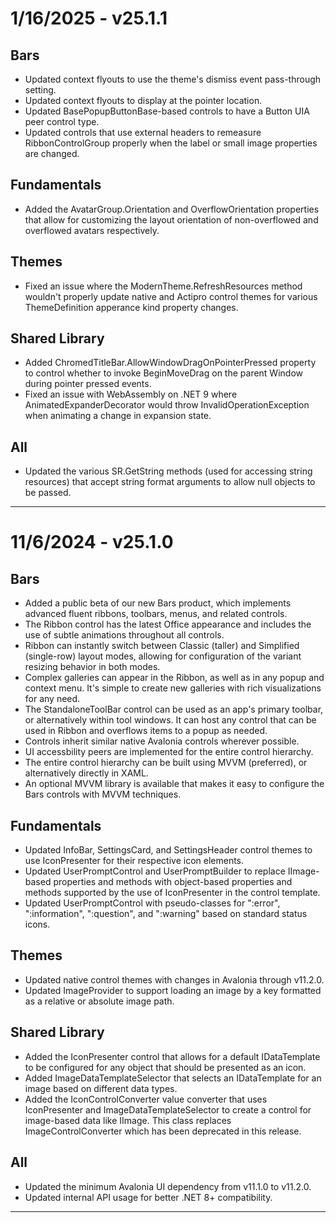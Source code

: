 # 1/16/2025 - v25.1.1

## Bars
- Updated context flyouts to use the theme's dismiss event pass-through setting.
- Updated context flyouts to display at the pointer location.
- Updated BasePopupButtonBase-based controls to have a Button UIA peer control type.
- Updated controls that use external headers to remeasure RibbonControlGroup properly when the label or small image properties are changed.
## Fundamentals
- Added the AvatarGroup.Orientation and OverflowOrientation properties that allow for customizing the layout orientation of non-overflowed and overflowed avatars respectively.
## Themes
- Fixed an issue where the ModernTheme.RefreshResources method wouldn't properly update native and Actipro control themes for various ThemeDefinition apperance kind property changes.
## Shared Library
- Added ChromedTitleBar.AllowWindowDragOnPointerPressed property to control whether to invoke BeginMoveDrag on the parent Window during pointer pressed events.
- Fixed an issue with WebAssembly on .NET 9 where AnimatedExpanderDecorator would throw InvalidOperationException when animating a change in expansion state.
## All
- Updated the various SR.GetString methods (used for accessing string resources) that accept string format arguments to allow null objects to be passed.

---

# 11/6/2024 - v25.1.0

## Bars
- Added a public beta of our new Bars product, which implements advanced fluent ribbons, toolbars, menus, and related controls.
- The Ribbon control has the latest Office appearance and includes the use of subtle animations throughout all controls.
- Ribbon can instantly switch between Classic (taller) and Simplified (single-row) layout modes, allowing for configuration of the variant resizing behavior in both modes.
- Complex galleries can appear in the Ribbon, as well as in any popup and context menu.  It's simple to create new galleries with rich visualizations for any need.
- The StandaloneToolBar control can be used as an app's primary toolbar, or alternatively within tool windows.  It can host any control that can be used in Ribbon and overflows items to a popup as needed.
- Controls inherit similar native Avalonia controls wherever possible.
- UI accessbility peers are implemented for the entire control hierarchy.
- The entire control hierarchy can be built using MVVM (preferred), or alternatively directly in XAML.
- An optional MVVM library is available that makes it easy to configure the Bars controls with MVVM techniques.
## Fundamentals
- Updated InfoBar, SettingsCard, and SettingsHeader control themes to use IconPresenter for their respective icon elements.
- Updated UserPromptControl and UserPromptBuilder to replace IImage-based properties and methods with object-based properties and methods supported by the use of IconPresenter in the control template.
- Updated UserPromptControl with pseudo-classes for ":error", ":information", ":question", and ":warning" based on standard status icons.
## Themes
- Updated native control themes with changes in Avalonia through v11.2.0.
- Updated ImageProvider to support loading an image by a key formatted as a relative or absolute image path.
## Shared Library
- Added the IconPresenter control that allows for a default IDataTemplate to be configured for any object that should be presented as an icon.
- Added ImageDataTemplateSelector that selects an IDataTemplate for an image based on different data types.
- Added the IconControlConverter value converter that uses IconPresenter and ImageDataTemplateSelector to create a control for image-based data like IImage.  This class replaces ImageControlConverter which has been deprecated in this release.
## All
- Updated the minimum Avalonia UI dependency from v11.1.0 to v11.2.0.
- Updated internal API usage for better .NET 8+ compatibility.

---
